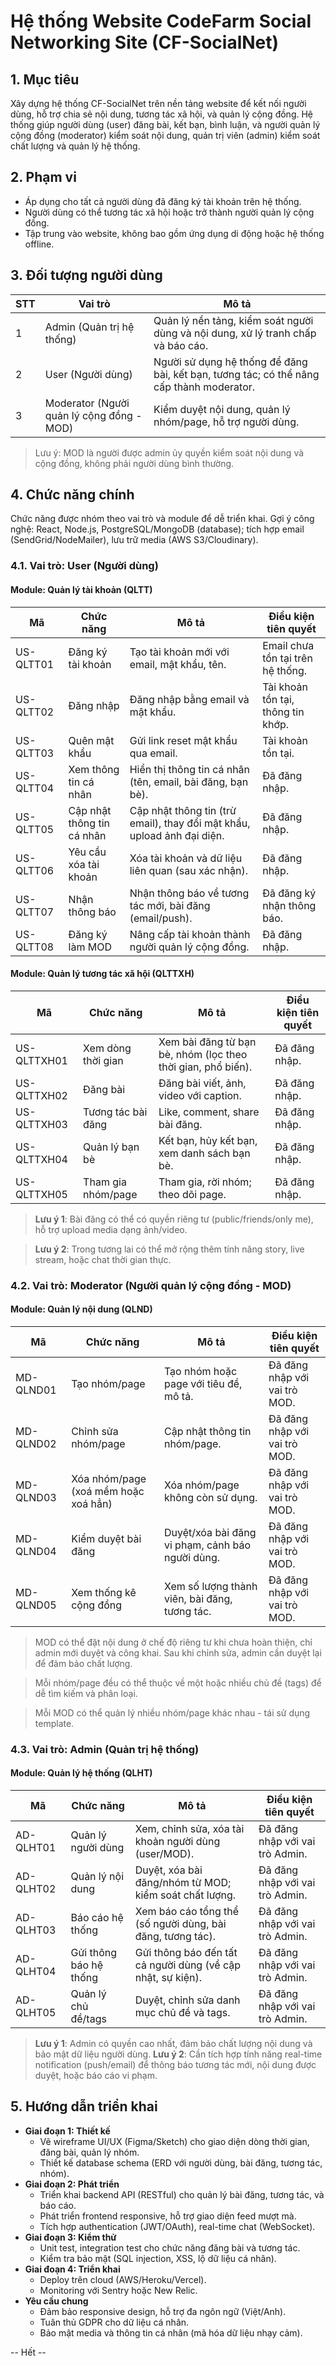 # Hệ thống Website CodeFarm Social Networking Site (CF-SocialNet)

## 1. Mục tiêu

Xây dựng hệ thống CF-SocialNet trên nền tảng website để kết nối người dùng, hỗ trợ chia sẻ nội dung, tương tác xã hội, và quản lý cộng đồng. Hệ thống giúp người dùng (user) đăng bài, kết bạn, bình luận, và người quản lý cộng đồng (moderator) kiểm soát nội dung, quản trị viên (admin) kiểm soát chất lượng và quản lý hệ thống.

## 2. Phạm vi

- Áp dụng cho tất cả người dùng đã đăng ký tài khoản trên hệ thống.
- Người dùng có thể tương tác xã hội hoặc trở thành người quản lý cộng đồng.
- Tập trung vào website, không bao gồm ứng dụng di động hoặc hệ thống offline.

## 3. Đối tượng người dùng

| STT | Vai trò                                   | Mô tả                                                                                    |
| --- | ----------------------------------------- | ---------------------------------------------------------------------------------------- |
| 1   | Admin (Quản trị hệ thống)                 | Quản lý nền tảng, kiểm soát người dùng và nội dung, xử lý tranh chấp và báo cáo.         |
| 2   | User (Người dùng)                         | Người sử dụng hệ thống để đăng bài, kết bạn, tương tác; có thể nâng cấp thành moderator. |
| 3   | Moderator (Người quản lý cộng đồng - MOD) | Kiểm duyệt nội dung, quản lý nhóm/page, hỗ trợ người dùng.                               |

> Lưu ý: MOD là người được admin ủy quyền kiểm soát nội dung và cộng đồng, không phải người dùng bình thường.

## 4. Chức năng chính

Chức năng được nhóm theo vai trò và module để dễ triển khai. Gợi ý công nghệ: React, Node.js, PostgreSQL/MongoDB (database); tích hợp email (SendGrid/NodeMailer), lưu trữ media (AWS S3/Cloudinary).

### 4.1. Vai trò: User (Người dùng)

#### Module: Quản lý tài khoản (QLTT)

| Mã        | Chức năng                  | Mô tả                                                                   | Điều kiện tiên quyết               |
| --------- | -------------------------- | ----------------------------------------------------------------------- | ---------------------------------- |
| US-QLTT01 | Đăng ký tài khoản          | Tạo tài khoản mới với email, mật khẩu, tên.                             | Email chưa tồn tại trên hệ thống.  |
| US-QLTT02 | Đăng nhập                  | Đăng nhập bằng email và mật khẩu.                                       | Tài khoản tồn tại, thông tin khớp. |
| US-QLTT03 | Quên mật khẩu              | Gửi link reset mật khẩu qua email.                                      | Tài khoản tồn tại.                 |
| US-QLTT04 | Xem thông tin cá nhân      | Hiển thị thông tin cá nhân (tên, email, bài đăng, bạn bè).              | Đã đăng nhập.                      |
| US-QLTT05 | Cập nhật thông tin cá nhân | Cập nhật thông tin (trừ email), thay đổi mật khẩu, upload ảnh đại diện. | Đã đăng nhập.                      |
| US-QLTT06 | Yêu cầu xóa tài khoản      | Xóa tài khoản và dữ liệu liên quan (sau xác nhận).                      | Đã đăng nhập.                      |
| US-QLTT07 | Nhận thông báo             | Nhận thông báo về tương tác mới, bài đăng (email/push).                 | Đã đăng ký nhận thông báo.         |
| US-QLTT08 | Đăng ký làm MOD            | Nâng cấp tài khoản thành người quản lý cộng đồng.                       | Đã đăng nhập.                      |

#### Module: Quản lý tương tác xã hội (QLTTXH)

| Mã          | Chức năng          | Mô tả                                                        | Điều kiện tiên quyết |
| ----------- | ------------------ | ------------------------------------------------------------ | -------------------- |
| US-QLTTXH01 | Xem dòng thời gian | Xem bài đăng từ bạn bè, nhóm (lọc theo thời gian, phổ biến). | Đã đăng nhập.        |
| US-QLTTXH02 | Đăng bài           | Đăng bài viết, ảnh, video với caption.                       | Đã đăng nhập.        |
| US-QLTTXH03 | Tương tác bài đăng | Like, comment, share bài đăng.                               | Đã đăng nhập.        |
| US-QLTTXH04 | Quản lý bạn bè     | Kết bạn, hủy kết bạn, xem danh sách bạn bè.                  | Đã đăng nhập.        |
| US-QLTTXH05 | Tham gia nhóm/page | Tham gia, rời nhóm; theo dõi page.                           | Đã đăng nhập.        |

> **Lưu ý 1**: Bài đăng có thể có quyền riêng tư (public/friends/only me), hỗ trợ upload media dạng ảnh/video.

> **Lưu ý 2**: Trong tương lai có thể mở rộng thêm tính năng story, live stream, hoặc chat thời gian thực.

### 4.2. Vai trò: Moderator (Người quản lý cộng đồng - MOD)

#### Module: Quản lý nội dung (QLND)

| Mã        | Chức năng                            | Mô tả                                            | Điều kiện tiên quyết          |
| --------- | ------------------------------------ | ------------------------------------------------ | ----------------------------- |
| MD-QLND01 | Tạo nhóm/page                        | Tạo nhóm hoặc page với tiêu đề, mô tả.           | Đã đăng nhập với vai trò MOD. |
| MD-QLND02 | Chỉnh sửa nhóm/page                  | Cập nhật thông tin nhóm/page.                    | Đã đăng nhập với vai trò MOD. |
| MD-QLND03 | Xóa nhóm/page (xoá mềm hoặc xoá hẳn) | Xóa nhóm/page không còn sử dụng.                 | Đã đăng nhập với vai trò MOD. |
| MD-QLND04 | Kiểm duyệt bài đăng                  | Duyệt/xóa bài đăng vi phạm, cảnh báo người dùng. | Đã đăng nhập với vai trò MOD. |
| MD-QLND05 | Xem thống kê cộng đồng               | Xem số lượng thành viên, bài đăng, tương tác.    | Đã đăng nhập với vai trò MOD. |

> MOD có thể đặt nội dung ở chế độ riêng tư khi chưa hoàn thiện, chỉ admin mới duyệt và công khai. Sau khi chỉnh sửa, admin cần duyệt lại để đảm bảo chất lượng.

> Mỗi nhóm/page đều có thể thuộc về một hoặc nhiều chủ đề (tags) để dễ tìm kiếm và phân loại.

> Mỗi MOD có thể quản lý nhiều nhóm/page khác nhau - tái sử dụng template.

### 4.3. Vai trò: Admin (Quản trị hệ thống)

#### Module: Quản lý hệ thống (QLHT)

| Mã        | Chức năng              | Mô tả                                                       | Điều kiện tiên quyết            |
| --------- | ---------------------- | ----------------------------------------------------------- | ------------------------------- |
| AD-QLHT01 | Quản lý người dùng     | Xem, chỉnh sửa, xóa tài khoản người dùng (user/MOD).        | Đã đăng nhập với vai trò Admin. |
| AD-QLHT02 | Quản lý nội dung       | Duyệt, xóa bài đăng/nhóm từ MOD; kiểm soát chất lượng.      | Đã đăng nhập với vai trò Admin. |
| AD-QLHT03 | Báo cáo hệ thống       | Xem báo cáo tổng thể (số người dùng, bài đăng, tương tác).  | Đã đăng nhập với vai trò Admin. |
| AD-QLHT04 | Gửi thông báo hệ thống | Gửi thông báo đến tất cả người dùng (về cập nhật, sự kiện). | Đã đăng nhập với vai trò Admin. |
| AD-QLHT05 | Quản lý chủ đề/tags    | Duyệt, chỉnh sửa danh mục chủ đề và tags.                   | Đã đăng nhập với vai trò Admin. |

> **Lưu ý 1**: Admin có quyền cao nhất, đảm bảo chất lượng nội dung và bảo mật dữ liệu người dùng.
> **Lưu ý 2**: Cần tích hợp tính năng real-time notification (push/email) để thông báo tương tác mới, nội dung được duyệt, hoặc báo cáo vi phạm.

## 5. Hướng dẫn triển khai

- **Giai đoạn 1: Thiết kế**
  - Vẽ wireframe UI/UX (Figma/Sketch) cho giao diện dòng thời gian, đăng bài, quản lý nhóm.
  - Thiết kế database schema (ERD với người dùng, bài đăng, tương tác, nhóm).
- **Giai đoạn 2: Phát triển**
  - Triển khai backend API (RESTful) cho quản lý bài đăng, tương tác, và báo cáo.
  - Phát triển frontend responsive, hỗ trợ giao diện feed mượt mà.
  - Tích hợp authentication (JWT/OAuth), real-time chat (WebSocket).
- **Giai đoạn 3: Kiểm thử**
  - Unit test, integration test cho chức năng đăng bài và tương tác.
  - Kiểm tra bảo mật (SQL injection, XSS, lộ dữ liệu cá nhân).
- **Giai đoạn 4: Triển khai**
  - Deploy trên cloud (AWS/Heroku/Vercel).
  - Monitoring với Sentry hoặc New Relic.
- **Yêu cầu chung**
  - Đảm bảo responsive design, hỗ trợ đa ngôn ngữ (Việt/Anh).
  - Tuân thủ GDPR cho dữ liệu cá nhân.
  - Bảo mật media và thông tin cá nhân (mã hóa dữ liệu nhạy cảm).

-- Hết --
